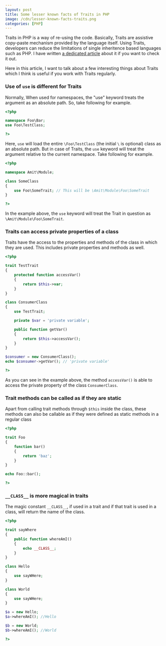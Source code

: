 ```yaml
---
layout: post
title: Some lesser known facts of Traits in PHP
image: /cdn/lesser-known-facts-traits.png
categories: [PHP]
---
```


Traits in PHP is a way of re-using the code. Basically, Traits are assistive copy-paste mechanism provided by the language itself. Using Traits, developers can reduce the limitations of single inheritence based languages such as PHP. I have written [a dedicated article](/this-is-why-php-dont-have-multiple-inheritance/) about it if you want to check it out.

Here in this article, I want to talk about a few interesting things about Traits which I think is useful if you work with Traits regularly.

### Use of `use` is different for Traits

Normally, When used for namespaces, the "use" keyword treats the argument as an absolute path. So, take following for example.

```php
<?php

namespace Foo\Bar;
use Foo\TestClass;

?>
```

Here, `use` will load the entire `\Foo\TestClass` (the initial `\` is optional) class as an absolute path. But in case of Traits, the `use` keyword will treat the argument relative to the current namespace. Take following for example.

```php
<?php

namespace Amit\Module;

class SomeClass 
{
    use Foo\SomeTrait; // This will be \Amit\Module\Foo\SomeTrait
}

?>
```

In the example above, the `use` keyword will treat the Trait in question as `\Amit\Module\Foo\SomeTrait`.

### Traits can access private properties of a class

Traits have the access to the properties and methods of the class in which they are used. This includes private properties and methods as well.

```php
<?php

trait TestTrait
{
    protected function accessVar()
    {
        return $this->var;
    }
}

class ConsumerClass
{
    use TestTrait;

    private $var = 'private variable';

    public function getVar()
    {
        return $this->accessVar();
    }
}

$consumer = new ConsumerClass();
echo $consumer->getVar(); // 'private variable'

?>
```

As you can see in the example above, the method `accessVar()` is able to access the private property of the class `ConsumerClass`.

### Trait methods can be called as if they are static

Apart from calling trait methods through `$this` inside the class, these methods can also be callable as if they were defined as static methods in a regular class 

```php
<?php

trait Foo
{ 
    function bar()
    { 
        return 'baz'; 
    } 
} 

echo Foo::bar(); 

?>
```

### `__CLASS__` is more magical in traits

The magic constant `__CLASS__`, if used in a trait and if that trait is used in a class, will return the name of the class.

```php
<?php

trait sayWhere
{
    public function whereAmI() 
    {
        echo __CLASS__;
    }
}

class Hello
{
    use sayWHere;
}

class World
{
    use sayWHere;
}

$a = new Hello;
$a->whereAmI(); //Hello

$b = new World;
$b->whereAmI(); //World

?>
```



